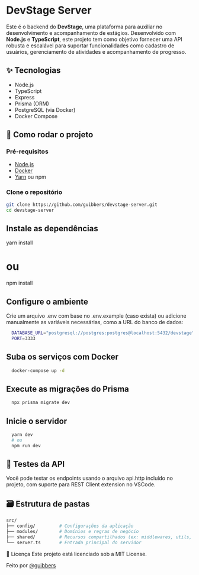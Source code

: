 # DevStage Server

Este é o backend do **DevStage**, uma plataforma para auxiliar no desenvolvimento e acompanhamento de estágios. Desenvolvido com **Node.js** e **TypeScript**, este projeto tem como objetivo fornecer uma API robusta e escalável para suportar funcionalidades como cadastro de usuários, gerenciamento de atividades e acompanhamento de progresso.

## ✨ Tecnologias

- Node.js
- TypeScript
- Express
- Prisma (ORM)
- PostgreSQL (via Docker)
- Docker Compose

## 🚀 Como rodar o projeto

### Pré-requisitos

- [Node.js](https://nodejs.org/)
- [Docker](https://www.docker.com/)
- [Yarn](https://classic.yarnpkg.com/) ou npm

### Clone o repositório

```bash
git clone https://github.com/guibbers/devstage-server.git
cd devstage-server
```
## Instale as dependências
yarn install
# ou
npm install

## Configure o ambiente

Crie um arquivo .env com base no .env.example (caso exista) ou adicione manualmente as variáveis necessárias, como a URL do banco de dados:

```bash
  DATABASE_URL="postgresql://postgres:postgres@localhost:5432/devstage"
  PORT=3333
```

## Suba os serviços com Docker
```bash
  docker-compose up -d
```

## Execute as migrações do Prisma
```bash
  npx prisma migrate dev
```
## Inicie o servidor
```bash
  yarn dev
  # ou
  npm run dev
```

## 🧪 Testes da API
Você pode testar os endpoints usando o arquivo api.http incluído no projeto, com suporte para REST Client extension no VSCode.

## 🗃 Estrutura de pastas
```bash 
src/
├── config/         # Configurações da aplicação
├── modules/        # Domínios e regras de negócio
├── shared/         # Recursos compartilhados (ex: middlewares, utils, erros)
└── server.ts       # Entrada principal do servidor
```
📄 Licença
Este projeto está licenciado sob a MIT License.

Feito por [@guibbers](https://github.com/guibbers)
